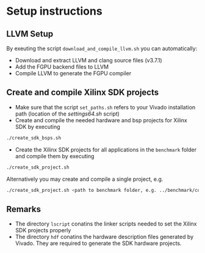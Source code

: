 # Setup instructions

## LLVM Setup

By exeuting the script `download_and_compile_llvm.sh` you can automatically:
+ Download and extract LLVM and clang source files (v3.7.1) 
+ Add the FGPU backend files to LLVM 
+ Compile LLVM to generate the FGPU compiler

## Create and compile Xilinx SDK projects
+ Make sure that the script `set_paths.sh` refers to your Vivado installation path (location of the *settings64.sh* script)
+ Create and compile the needed hardware and bsp projects for Xilinx SDK by executing
```sh
./create_sdk_bsps.sh
```
+ Create the Xilinx SDK projects for all applications in the `benchmark` folder and compile them by executing
```sh
./create_sdk_project.sh
```
Alternatively you may create and compile a single project, e.g.

```sh
./create_sdk_project.sh <path to benchmark folder, e.g. ../benchmark/copy>
```

## Remarks
+ The directory `lscript` conatins the linker scripts needed to set the Xilinx SDK projects properly
+ The directory `hdf` conatins the hardware description files generated by Vivado.
They are required to generate the SDK hardware projects.
